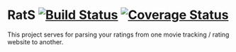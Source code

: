 # RatS [![Build Status](https://travis-ci.org/StegSchreck/RatS.svg?branch=master)](https://travis-ci.org/StegSchreck/RatS) [![Coverage Status](https://coveralls.io/repos/github/StegSchreck/RatS/badge.svg?branch=master)](https://coveralls.io/github/StegSchreck/RatS?branch=master)

This project serves for parsing your ratings from one movie tracking / rating website to another.
